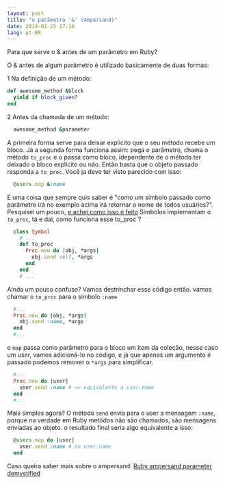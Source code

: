 ```yaml
---
layout: post
title: "o parâmetro '&' (Ampersand)"
date: 2014-01-25 17:10
lang: pt-BR
---
```

Para que serve o &amp; antes de um parâmetro em Ruby?

O &amp; antes de algum parâmetro é utilizado basicamente de duas formas:

1 Na definição de um método:

```ruby
def awesome_method &block
  yield if block_given?
end
```

2 Antes da chamada de um método:
```ruby
  awesome_method &parameter
```

A primeira forma serve para deixar explícito que o seu método recebe um bloco.
Já a segunda forma funciona assim:
pega o parâmetro, chama o método `to_proc` e o passa como bloco, idependente de o método ter deixado o bloco explícito ou não. Então basta que o objeto passado responda a `to_proc`. Você ja deve ter visto parecido com isso:

```ruby
  @users.map &:name
```
E uma coisa que sempre quis saber é "como um símbolo passado como parâmetro irá no exemplo acima irá retornar o nome de todos usuários?".
Pesquisei um pouco, <a href="http://stackoverflow.com/questions/1217088/what-does-mapname-mean-in-ruby#answer-1217114" target="_blank">e achei como isso é feito</a>
Símbolos implementam o `to_proc`, tá e dai, como funciona esse to_proc`?

```ruby
  class Symbol
    # ...
    def to_proc
      Proc.new do |obj, *args|
        obj.send self, *args
      end
    end
    # ...
```
Ainda um pouco confuso? Vamos destrinchar esse código então.
vamos chamar o `to_proc` para o símbolo `:name`
```ruby
  #...
  Proc.new do |obj, *args|
    obj.send :name, *args
  end
  #...
```
o `map` passa como parâmetro para o bloco um item da coleção, nesse caso um user, vamos adicioná-lo no código, e já que apenas um argumento é passado podemos remover o `*args` para simplificar.

```ruby
  #...
  Proc.new do |user|
    user.send :name # => equivalente a user.name
  end
  #...
```
Mais simples agora? O método `send` envia para o user a mensagem `:name`, porque na verdade em Ruby metódos não são chamados, são mensagens enviadas ao objeto.
o resultado final seria algo equivalente a isso:
```ruby
  @users.map do |user|
    user.send :name # ou user.name
  end
```

Caso queira saber mais sobre o ampersand: <a href="http://www.skorks.com/2013/04/ruby-ampersand-parameter-demystified/">Ruby ampersand parameter demystified</a>
